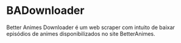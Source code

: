 # BADownloader

Better Animes Downloader é um web scraper com intuito de baixar episódios de animes disponibilizados no site BetterAnimes.

